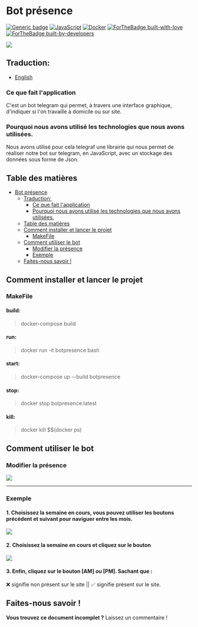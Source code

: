 

Bot présence
===

[![Generic badge](https://img.shields.io/badge/Download-BotPresence-<COLOR>.svg)](https://github.com/epfl-idevfsd/presence_bot/archive/refs/heads/main.zip) [![JavaScript](https://img.shields.io/badge/--F7DF1E?logo=javascript&logoColor=000)](https://www.javascript.com/) [![Docker](https://badgen.net/badge/icon/docker?icon=docker&label)](https://https://docker.com/) 
[![ForTheBadge built-with-love](http://ForTheBadge.com/images/badges/built-with-love.svg)](https://www.google.com/url?sa=i&url=https%3A%2F%2Fgiphy.com%2Fexplore%2Ffull-stack-developer&psig=AOvVaw3MYRKF-svcGg5xgURph5S-&ust=1642254475891000&source=images&cd=vfe&ved=0CAsQjRxqFwoTCKCthOmwsfUCFQAAAAAdAAAAABBZ)[![ForTheBadge built-by-developers](http://ForTheBadge.com/images/badges/built-by-developers.svg)](https://github.com/epfl-idevfsd/presence_bot/graphs/contributors)

![](https://i.imgur.com/4u4tx9r.jpg)

## Traduction:
* [English](https://github.com/epfl-idevfsd/presence_bot/README.md)

### Ce que fait l'application
C'est un bot telegram qui permet, à travers une interface graphique, d'indiquer si l'on travaille à domicile ou sur site.  

### Pourquoi nous avons utilisé les technologies que nous avons utilisées.
Nous avons utilisé pour cela telegraf une librairie qui nous permet de réaliser notre bot sur telegram, en JavaScript, avec un stockage des données sous forme de Json.

## Table des matières

- [Bot présence](#bot-pr-sence)
  * [Traduction:](#traduction-)
    + [Ce que fait l'application](#ce-que-fait-l-application)
    + [Pourquoi nous avons utilisé les technologies que nous avons utilisées.](#pourquoi-nous-avons-utilis--les-technologies-que-nous-avons-utilis-es)
  * [Table des matières](#table-des-mati-res)
  * [Comment installer et lancer le projet](#comment-installer-et-lancer-le-projet)
    + [MakeFile](#makefile)
  * [Comment utiliser le bot](#comment-utiliser-le-bot)
    + [Modifier la présence](#modifier-la-pr-sence)
    + [Exemple](#exemple)
  * [Faites-nous savoir !](#faites-nous-savoir--)


## Comment installer et lancer le projet
### MakeFile 

#### build:
> docker-compose build 

#### run:
> docker run -it botpresence bash

#### start:
> docker-compose up --build botpresence

#### stop:
> docker stop botpresence:latest

#### kill:
> docker kill $$(docker ps)


Comment utiliser le bot
---
### Modifier la présence

![](https://i.imgur.com/1uVwKPD.png)


---
### Exemple
#### 1. Choisissez la semaine en cours, vous pouvez utiliser les boutons précédent et suivant pour naviguer entre les mois.
![](https://i.imgur.com/QbFl9fA.png)
#### 2. Choisissez la semaine en cours et cliquez sur le bouton
![](https://i.imgur.com/X5M2H6T.png)
#### 3. Enfin, cliquez sur le bouton [AM] ou [PM]. Sachant que : 
 ❌ signifie non présent sur le site || ✅ signifie présent sur le site.  

## Faites-nous savoir !

**Vous trouvez ce document incomplet ?** Laissez un commentaire !

